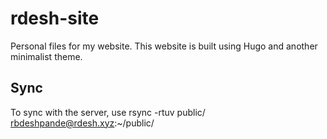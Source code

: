 # rdesh-site
Personal files for my website. 
This website is built using Hugo and another minimalist theme. 

## Sync
To sync with the server, use rsync -rtuv public/ rbdeshpande@rdesh.xyz:~/public/
